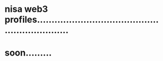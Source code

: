 # nisa web3 profiles................................................................
# soon.........
